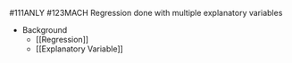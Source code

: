 #111ANLY #123MACH 
Regression done with multiple explanatory variables

- Background
	- [[Regression]]
	- [[Explanatory Variable]]
